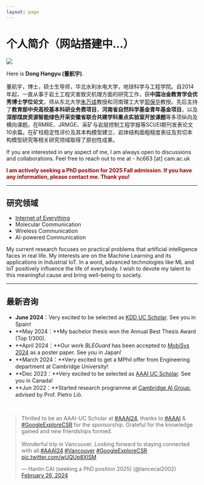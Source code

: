 ```yaml
---
layout: page
---
```


# 个人简介（网站搭建中...）

<img src="https://donghangyu1992.github.io/images/donghangyu.jpg" class="floatpic">

Here is **Dong Hangyu (董航宇)**.<br>

董航宇，博士，硕士生导师，华北水利水电大学，地球科学与工程学院。自2014年起，一直从事于岩土工程灾害致灾机理方面的研究工作，获**中国冶金教育学会优秀博士学位论文**，师从东北大学[朱万成](http://faculty.neu.edu.cn/zhuwancheng/zh_CN/index.htm)教授和河南理工大学[郭保华](https://sese.hpu.edu.cn/info/1199/5128.htm)教授。先后主持了**教育部中央高校基本科研业务费项目**，**河南省自然科学基金青年基金项目**，以及**深部煤炭资源智能绿色开采安徽省联合共建学科重点实验室开放课题**等多项纵向及横向课题。在RMRE、JRMGE、采矿与岩层控制工程学报等SCI/EI期刊发表论文10余篇。在矿柱稳定性评价及其本构模型建立、岩体结构面粗糙度表征及剪切本构模型研究等相关研究领域取得了原创性成果。<br>

If you are interested in any aspect of me, I am always open to discussions and collaborations. Feel free to reach out to me at - hc663 [at] cam.ac.uk

**<font color="#990000">I am actively seeking a PhD position for 2025 Fall admission. If you have any information, please contact me. Thank you!</font>**

---

## 研究领域

- [Internet of Everything](https://scholar.google.com/citations?view_op=search_authors&hl=zh-CN&mauthors=label:internet_of_everything)
- Molecular Communication
- Wireless Communication
- AI-powered Communication

My current research focuses on practical problems that artificial intelligence faces in real life. My interests are on the Machine Learning and its applications in Industrial IoT. In a word, advanced technologies like ML and IoT positively influence the life of everybody.  I wish to devote my talent to this meaningful cause and bring well-being to society.

---

## 最新咨询

- **June 2024**：Very excited to be selected as [KDD UC Scholar](https://kdd2024.kdd.org/undergraduate-consortium/). See you in Spain!
- **May 2024：**My bachelor thesis won the Annual Best Thesis Award (Top 1/300).
- **April 2024：**Our work *BLEGuard* has been accepted to [MobiSys 2024](https://www.sigmobile.org/mobisys/2024/) as a poster paper. See you in Japan!
- **March 2024：**Very excited to get a MPhil offer from Engineering department at Cambridge University!
- **Dec 2023：**Very excited to be selected as [AAAI UC Scholar](https://aaai.org/aaai-conference/undergraduate-consortium-program/). See you in Canada!
- **Jun 2022：**Started research programme at [Cambridge AI Group](https://www.cl.cam.ac.uk/research/ai/), advised by Prof. Pietro Liò.

<br>

<blockquote class="twitter-tweet"><p lang="en" dir="ltr">Thrilled to be an AAAI-UC Scholar at <a href="https://twitter.com/hashtag/AAAI24?src=hash&amp;ref_src=twsrc%5Etfw">#AAAI24</a>, thanks to <a href="https://twitter.com/hashtag/AAAI?src=hash&amp;ref_src=twsrc%5Etfw">#AAAI</a> &amp; <a href="https://twitter.com/hashtag/GoogleExploreCSR?src=hash&amp;ref_src=twsrc%5Etfw">#GoogleExploreCSR</a> for the sponsorship. Grateful for the knowledge gained and new friendships formed.<br><br>Wonderful trip in Vancouver. Looking forward to staying connected with all.<a href="https://twitter.com/hashtag/AAAI24?src=hash&amp;ref_src=twsrc%5Etfw">#AAAI24</a> <a href="https://twitter.com/hashtag/Vancouver?src=hash&amp;ref_src=twsrc%5Etfw">#Vancouver</a> <a href="https://twitter.com/hashtag/GoogleExploreCSR?src=hash&amp;ref_src=twsrc%5Etfw">#GoogleExploreCSR</a> <a href="https://t.co/wUQUp8XlSM">pic.twitter.com/wUQUp8XlSM</a></p>&mdash; Hanlin CAI (seeking a PhD position 2025) (@lancecai2002) <a href="https://twitter.com/lancecai2002/status/1762210025173344260?ref_src=twsrc%5Etfw">February 26, 2024</a></blockquote> <script async src="https://platform.twitter.com/widgets.js" charset="utf-8"></script>

